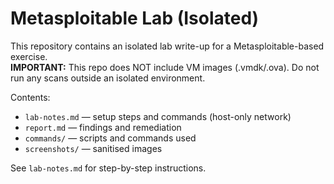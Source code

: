 # Metasploitable Lab (Isolated)

This repository contains an isolated lab write-up for a Metasploitable-based exercise.  
**IMPORTANT:** This repo does NOT include VM images (.vmdk/.ova). Do not run any scans outside an isolated environment.

Contents:
- `lab-notes.md` — setup steps and commands (host-only network)
- `report.md` — findings and remediation
- `commands/` — scripts and commands used
- `screenshots/` — sanitised images

See `lab-notes.md` for step-by-step instructions.
